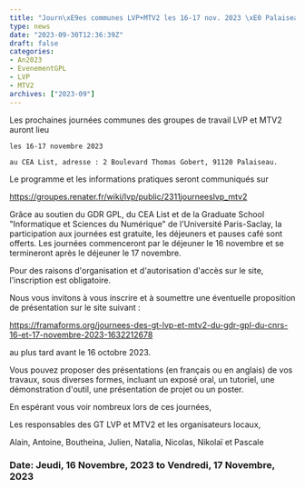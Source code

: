 ```yaml
---
title: "Journ\xE9es communes LVP+MTV2 les 16-17 nov. 2023 \xE0 Palaiseau"
type: news
date: "2023-09-30T12:36:39Z"
draft: false
categories:
- An2023
- EvenementGPL
- LVP
- MTV2
archives: ["2023-09"]
---
```


Les prochaines journées communes des groupes de travail LVP et MTV2 auront lieu

    les 16-17 novembre 2023

    au CEA List, adresse : 2 Boulevard Thomas Gobert, 91120 Palaiseau.

Le programme et les informations pratiques seront communiqués sur

<https://groupes.renater.fr/wiki/lvp/public/2311journeeslvp_mtv2>

Grâce au soutien du GDR GPL, du CEA List et de la Graduate School "Informatique et Sciences du Numérique" de l'Université Paris-Saclay, la participation aux journées est gratuite, les déjeuners et pauses café sont offerts. Les journées commenceront par le déjeuner le 16 novembre et se termineront après le déjeuner le 17 novembre.

Pour des raisons d'organisation et d'autorisation d'accès sur le site, l'inscription est obligatoire. 

Nous vous invitons à vous inscrire et à soumettre une éventuelle proposition de présentation sur le site suivant :

<https://framaforms.org/journees-des-gt-lvp-et-mtv2-du-gdr-gpl-du-cnrs-16-et-17-novembre-2023-1632212678>

au plus tard avant le 16 octobre 2023. 

Vous pouvez proposer des présentations (en français ou en anglais) de vos travaux, sous diverses formes, incluant un exposé oral, un tutoriel, une démonstration d'outil, une présentation de projet ou un poster.

En espérant vous voir nombreux lors de ces journées,

Les responsables des GT LVP et MTV2 et les organisateurs locaux,

Alain, Antoine, Boutheina, Julien, Natalia, Nicolas, Nikolaï et Pascale

### Date: Jeudi, 16 Novembre, 2023 to Vendredi, 17 Novembre, 2023
